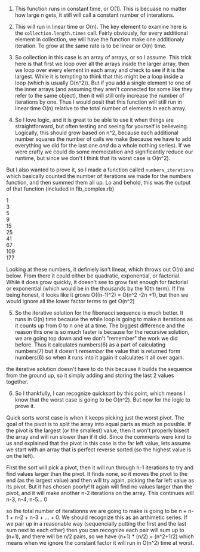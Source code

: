 1) This function runs in constant time, or O(1). This is becuase no matter how large n gets, it still will call a constant number of interations.

2) This will run in linear time or O(n). The key element to examine here is the `collection.length.times` call. Fairly obviously, for every additional element in collection, we will have the function make one additionaly iteration. To grow at the same rate is to be linear or O(n) time.

3) So collection in this case is an array of arrays, or so I assume. This trick here is that first we loop over all the arrays inside the larger array, then we loop over every element in each array and check to see if it is the largest. While it is tempting to think that this might be a loop inside a loop (which is usually O(n^2)). But if you add a single element to one of the inner arrays (and assuming they aren't connected for some like they refer to the same object), then it will still only increase the number of iterations by one. Thus I would posit that this function will still run in linear time O(n) relative to the total number of elements in each array.

4) So I love logic, and it is great to be able to use it when things are straightforward, but often testing and seeing for yourself is believeing. Logically, this should grow based on n^2, because each additional number squares the number of calls we make (because we have to add everything we did for the last one _and_ do a whole nothing series). If we were crafty we could do some memoization and significantly reduce our runtime, but since we don't I think that its worst case is O(n^2). 

But I also wanted to prove it, so I made a function called `numbers_iterations` which basically counted the number of iterations we made for the numbers function, and then summed them all up. Lo and behold, this was the output of that function (included in fib_complex.rb)

1 <br>
3 <br>
5 <br>
9 <br>
15 <br>
25 <br>
41 <br>
67 <br>
109 <br>
177 <br>

Looking at these numbers, it definiely isn't linear, which throws out O(n) and below. From there it could either be quadratic, exponential, or factorial. While it does grow quickly, it doesn't see to grow fast enough for factorial or exponential (which would be in the thousands by the 10th term). If I'm being honest, it looks like it grows O((n-1)^2) = O(n^2 -2n +1), but then we would ignore all the lower factor terms to get O(n^2)

5) So the iterative solution for the fibonacci sequence is much better. It runs in O(n) time because the while loop is going to make n iterations as it counts up from 0 to n one at a time. The biggest difference and the reason this one is so much faster is because for the recursive solution, we are going top down and we don't "remember" the work we did before. Thus it calculates numbers(6) as a part of calculating numbers(7) but it doesn't _remember_ the value that is returned form numbers(6) so when it runs into it again it calculates it all over again. 

the iterative solution doesn't have to do this because it builds the sequence from the ground up, so it simply adding and storing the last 2 values together.

6) So I thankfully, I can recognize quicksort by this point, which means I know that the worst case is going to be O(n^2). But now for the logic to prove it.

Quick sorts worst case is when it keeps picking just the worst pivot. The goal of the pivot is to split the array into equal parts as much as possible. If the pivot is the largest (or the smallest) value, then it won't properly bisect the array and will run slower than if it did. Since the comments were kind to us and explained that the pivot in this case is the far left value, lets assume we start with an array that is perfect reverse sorted (so the highest value is on the left).

First the sort will pick a pivot, then it will run through n-1 iterations to try and find values larger than the pivot. It finds none, so it moves the pivot to the end (as the largest value) and then will try again, picking the far left value as its pivot. But it has chosen poorly! It again will find no values larger than the pivot, and it will make another n-2 iterations on the array. This continues will n-3, n-4, n-5... 0

so the total number of iterationns we are going to make is going to be n + n-1 + n-2 + n-3 + ... + 0. We should recognize this as an arthimetic series. If we pair up in a reasonable way (sequencially putting the first and the last sum next to each other) then you can recognize each pair will sum up to (n+1), and there will be n/2 pairs, so we have (n+1) * (n/2) = (n^2+1/2) which means when we ignore the constant factor it will run in O(n^2) time at worst.


